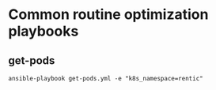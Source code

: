 # Common routine optimization playbooks

## get-pods

`ansible-playbook get-pods.yml -e "k8s_namespace=rentic"`